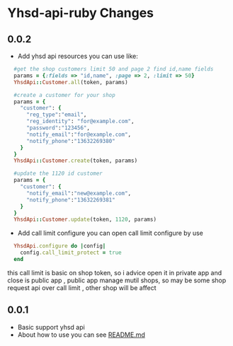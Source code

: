 # Yhsd-api-ruby Changes

0.0.2
-----------

- Add yhsd api resources
  you can use like:
```ruby
  #get the shop customers limit 50 and page 2 find id,name fields
  params = {:fields => "id,name", :page => 2, :limit => 50}
  YhsdApi::Customer.all(token, params)

  #create a customer for your shop
  params = {
    "customer": {
      "reg_type":"email",
      "reg_identity": "for@example.com",
      "password":"123456",
      "notify_email":"for@example.com",
      "notify_phone":"13632269380"
    }
  }
  YhsdApi::Customer.create(token, params)

  #update the 1120 id customer
  params = {
    "customer": {   
      "notify_email":"new@example.com",
      "notify_phone":"13632269381"
    }
  }
  YhsdApi::Customer.update(token, 1120, params)
```
- Add call limit configure
  you can open call limit configure by use
```ruby
  YhsdApi.configure do |config|
    config.call_limit_protect = true
  end
```
  this call limit is basic on shop token, so i advice open it in private app and close is public app , public app manage mutil shops, so may be some shop request api over call limit , other shop
  will be affect

0.0.1
-----------


- Basic support yhsd api
- About how to use you can see [README.md](https://github.com/yeezon/yhsd-api-ruby/blob/master/README.md)